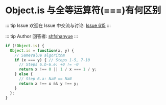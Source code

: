 # Object.is 与全等运算符(===)有何区别



::: tip Issue 
 欢迎在 Issue 中交流与讨论: [Issue 615](https://github.com/shfshanyue/Daily-Question/issues/615) 
:::

::: tip Author 
回答者: [shfshanyue](https://github.com/shfshanyue) 
:::

``` js
if (!Object.is) {
  Object.is = function(x, y) {
    // SameValue algorithm
    if (x === y) { // Steps 1-5, 7-10
      // Steps 6.b-6.e: +0 != -0
      return x !== 0 || 1 / x === 1 / y;
    } else {
      // Step 6.a: NaN == NaN
      return x !== x && y !== y;
    }
  };
}
```